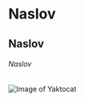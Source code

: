 # Naslov

## Naslov

###### Naslov
![Image of Yaktocat](https://octodex.github.com/images/yaktocat.png)

